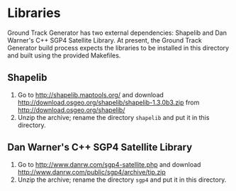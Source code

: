 # Libraries

Ground Track Generator has two external dependencies: Shapelib and Dan Warner's C++ SGP4 Satellite Library. At present, the Ground Track Generator build process expects the libraries to be installed in this directory and built using the provided Makefiles.

## Shapelib

1. Go to <http://shapelib.maptools.org/> and download <http://download.osgeo.org/shapelib/shapelib-1.3.0b3.zip> from <http://download.osgeo.org/shapelib/>
2. Unzip the archive; rename the directory `shapelib` and put it in this directory.

## Dan Warner's C++ SGP4 Satellite Library

1. Go to <http://www.danrw.com/sgp4-satellite.php> and download <http://www.danrw.com/public/sgp4/archive/tip.zip>
2. Unzip the archive; rename the directory `sgp4` and put it in this directory.
